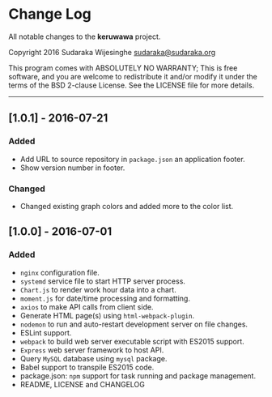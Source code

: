 # Change Log

All notable changes to the **keruwawa** project.

Copyright 2016 Sudaraka Wijesinghe <sudaraka@sudaraka.org>

This program comes with ABSOLUTELY NO WARRANTY;
This is free software, and you are welcome to redistribute it and/or modify it
under the terms of the BSD 2-clause License. See the LICENSE file for more
details.

---

## [1.0.1] - 2016-07-21
### Added
- Add URL to source repository in `package.json` an application footer.
- Show version number in footer.

### Changed
- Changed existing graph colors and added more to the color list.

## [1.0.0] - 2016-07-01
### Added
- `nginx` configuration file.
- `systemd` service file to start HTTP server process.
- `Chart.js` to render work hour data into a chart.
- `moment.js` for date/time processing and formatting.
- `axios` to make API calls from client side.
- Generate HTML page(s) using `html-webpack-plugin`.
- `nodemon` to run and auto-restart development server on file changes.
- ESLint support.
- `webpack` to build web server executable script with ES2015 support.
- `Express` web server framework to host API.
- Query `MySQL` database using `mysql` package.
- Babel support to transpile ES2015 code.
- package.json: `npm` support for task running and package management.
- README, LICENSE and CHANGELOG
